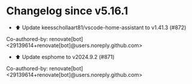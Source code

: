# Changelog since v5.16.1
- ⬆️ Update keesschollaart81/vscode-home-assistant to v1.41.3 (#872)

Co-authored-by: renovate[bot] <29139614+renovate[bot]@users.noreply.github.com> 
- ⬆️ Update esphome to v2024.9.2 (#871)

Co-authored-by: renovate[bot] <29139614+renovate[bot]@users.noreply.github.com> 
